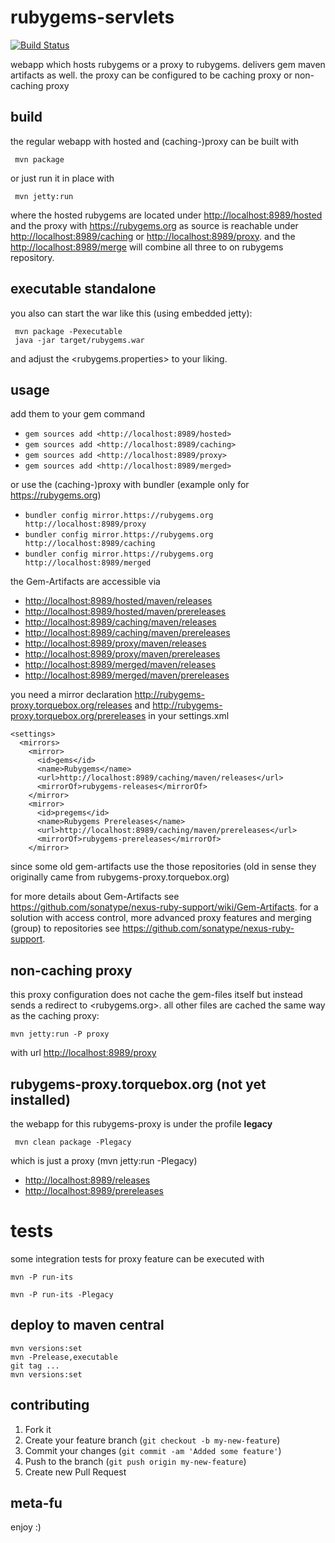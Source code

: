 rubygems-servlets
=================

[![Build Status](https://secure.travis-ci.org/torquebox/rubygems-servlets.png)](http://travis-ci.org/torquebox/rubygems-servlets)

webapp which hosts rubygems or a proxy to rubygems. delivers gem maven artifacts as well. the proxy can be configured to be caching proxy or non-caching proxy

build
--

the regular webapp with hosted and (caching-)proxy can be built with

     mvn package

or just run it in place with

     mvn jetty:run

where the hosted rubygems are located under <http://localhost:8989/hosted> and the proxy with <https://rubygems.org> as source is reachable under <http://localhost:8989/caching> or <http://localhost:8989/proxy>. and the  <http://localhost:8989/merge> will combine all three to on rubygems repository.

executable standalone
---

you also can start the war like this (using embedded jetty):

     mvn package -Pexecutable
     java -jar target/rubygems.war

and adjust the <rubygems.properties> to your liking.

usage
--

add them to your gem command

* ```gem sources add <http://localhost:8989/hosted>```
* ```gem sources add <http://localhost:8989/caching>```
* ```gem sources add <http://localhost:8989/proxy>```
* ```gem sources add <http://localhost:8989/merged>```

or use the (caching-)proxy with bundler (example only for https://rubygems.org)

* ```bundler config mirror.https://rubygems.org http://localhost:8989/proxy```
* ```bundler config mirror.https://rubygems.org http://localhost:8989/caching```
* ```bundler config mirror.https://rubygems.org http://localhost:8989/merged```

the Gem-Artifacts are accessible via

*  <http://localhost:8989/hosted/maven/releases>
*  <http://localhost:8989/hosted/maven/prereleases>
*  <http://localhost:8989/caching/maven/releases>
*  <http://localhost:8989/caching/maven/prereleases>
*  <http://localhost:8989/proxy/maven/releases>
*  <http://localhost:8989/proxy/maven/prereleases>
*  <http://localhost:8989/merged/maven/releases>
*  <http://localhost:8989/merged/maven/prereleases>

you need a mirror declaration <http://rubygems-proxy.torquebox.org/releases> and <http://rubygems-proxy.torquebox.org/prereleases> in your settings.xml

    <settings>
      <mirrors>
        <mirror>
          <id>gems</id>
          <name>Rubygems</name>
          <url>http://localhost:8989/caching/maven/releases</url>
          <mirrorOf>rubygems-releases</mirrorOf>
        </mirror>
        <mirror>
          <id>pregems</id>
          <name>Rubygems Prereleases</name>
          <url>http://localhost:8989/caching/maven/prereleases</url>
          <mirrorOf>rubygems-prereleases</mirrorOf>
        </mirror>

since some old gem-artifacts use the those repositories (old in sense they originally came from rubygems-proxy.torquebox.org)

for more details about Gem-Artifacts see <https://github.com/sonatype/nexus-ruby-support/wiki/Gem-Artifacts>. for a solution with access control, more advanced proxy features and merging (group) to repositories see <https://github.com/sonatype/nexus-ruby-support>.

non-caching proxy
---

this proxy configuration does not cache the gem-files itself but instead sends a redirect to <rubygems.org>. all other files are cached the same way as the caching proxy:

    mvn jetty:run -P proxy

with url <http://localhost:8989/proxy>

rubygems-proxy.torquebox.org (not yet installed)
--

the webapp for this rubygems-proxy is under the profile **legacy**

     mvn clean package -Plegacy

which is just a proxy (mvn jetty:run -Plegacy)

*  <http://localhost:8989/releases>
*  <http://localhost:8989/prereleases>


tests
====

some integration tests for proxy feature can be executed with

    mvn -P run-its
	
    mvn -P run-its -Plegacy

deploy to maven central
-----------------------

    mvn versions:set
    mvn -Prelease,executable
    git tag ...
    mvn versions:set
    

contributing
------------

1. Fork it
2. Create your feature branch (`git checkout -b my-new-feature`)
3. Commit your changes (`git commit -am 'Added some feature'`)
4. Push to the branch (`git push origin my-new-feature`)
5. Create new Pull Request

meta-fu
-------

enjoy :) 
